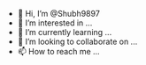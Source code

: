 - 👋 Hi, I’m @Shubh9897
- 👀 I’m interested in ...
- 🌱 I’m currently learning ...
- 💞️ I’m looking to collaborate on ...
- 📫 How to reach me ...

<!---
Shubh9897/Shubh9897 is a ✨ special ✨ repository because its `README.md` (this file) appears on your GitHub profile.
You can click the Preview link to take a look at your changes.
--->
